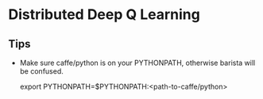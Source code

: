 # Distributed Deep Q Learning

## Tips
- Make sure caffe/python is on your PYTHONPATH, otherwise barista will be confused. 

    export PYTHONPATH=$PYTHONPATH:<path-to-caffe/python>
